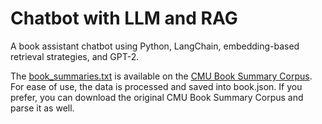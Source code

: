 # Chatbot with LLM and RAG  
A book assistant chatbot using Python, LangChain, embedding-based retrieval strategies, and GPT-2.

The [book_summaries.txt](https://github.com/kavyapan/RAG_Chatbot_LLM/blob/main/book_summaries.txt) is available on the [CMU Book Summary Corpus](https://www.kaggle.com/datasets/ymaricar/cmu-book-summary-dataset).  
For ease of use, the data is processed and saved into book.json. If you prefer, you can download the original CMU Book Summary Corpus and parse it as well.

